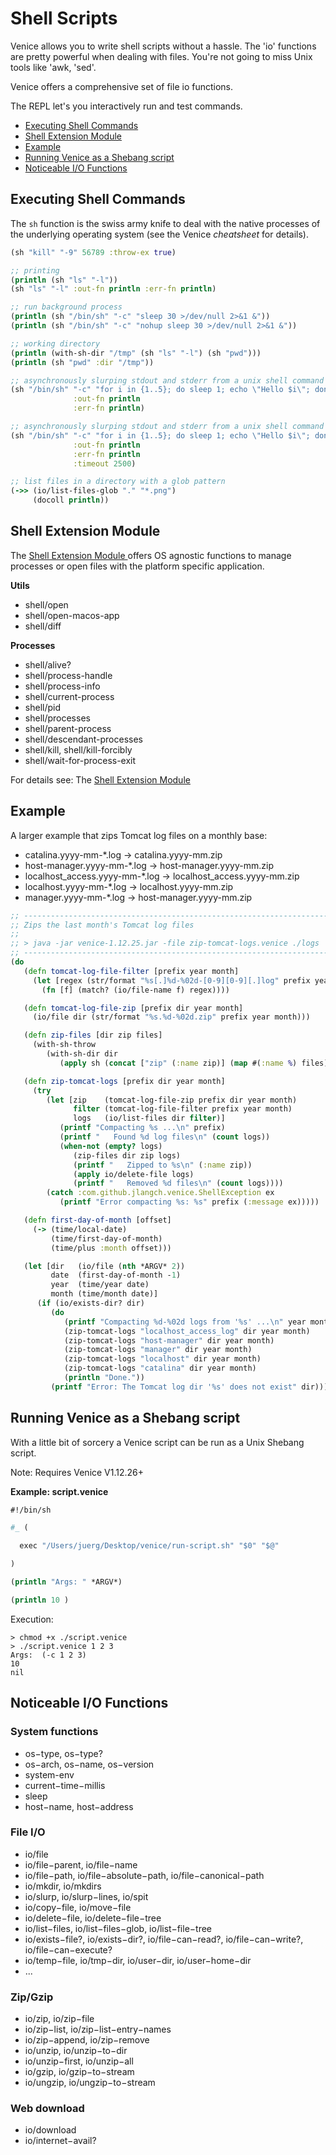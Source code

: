 # Shell Scripts

Venice allows you to write shell scripts without a hassle. The 'io' functions
are pretty powerful when dealing with files. You're not going to miss Unix tools
like 'awk, 'sed'.

Venice offers a comprehensive set of file io functions.

The REPL let's you interactively run and test commands.

* [Executing Shell Commands](#executing-shell-commands)
* [Shell Extension Module](#shell-extension-module)
* [Example](#example)
* [Running Venice as a Shebang script](#running-venice-as-a-shebang-script)
* [Noticeable I/O Functions](#noticeable-i-o-functions)



## Executing Shell Commands 

The `sh` function is the swiss army knife to deal with the native processes of the 
underlying operating system (see the Venice _cheatsheet_ for details).

```clojure
(sh "kill" "-9" 56789 :throw-ex true)

;; printing 
(println (sh "ls" "-l"))
(sh "ls" "-l" :out-fn println :err-fn println)

;; run background process
(println (sh "/bin/sh" "-c" "sleep 30 >/dev/null 2>&1 &")) 
(println (sh "/bin/sh" "-c" "nohup sleep 30 >/dev/null 2>&1 &"))

;; working directory
(println (with-sh-dir "/tmp" (sh "ls" "-l") (sh "pwd")))
(println (sh "pwd" :dir "/tmp"))

;; asynchronously slurping stdout and stderr from a unix shell command
(sh "/bin/sh" "-c" "for i in {1..5}; do sleep 1; echo \"Hello $i\"; done"
              :out-fn println
              :err-fn println)

;; asynchronously slurping stdout and stderr from a unix shell command with timeout
(sh "/bin/sh" "-c" "for i in {1..5}; do sleep 1; echo \"Hello $i\"; done"
              :out-fn println
              :err-fn println
              :timeout 2500)

;; list files in a directory with a glob pattern
(->> (io/list-files-glob "." "*.png")
     (docoll println))
```


## Shell Extension Module

The [Shell Extension Module ](ext-shell.md) offers OS agnostic functions to manage processes or 
open files with the platform specific application.

**Utils**

- shell/open
- shell/open-macos-app
- shell/diff

**Processes**

- shell/alive?
- shell/process-handle
- shell/process-info
- shell/current-process
- shell/pid
- shell/processes
- shell/parent-process
- shell/descendant-processes
- shell/kill, shell/kill-forcibly
- shell/wait-for-process-exit

For details see: The [Shell Extension Module ](ext-shell.md)



## Example

A larger example that zips Tomcat log files on a monthly base:

 * catalina.yyyy-mm-*.log  -> catalina.yyyy-mm.zip
 * host-manager.yyyy-mm-*.log  -> host-manager.yyyy-mm.zip
 * localhost_access.yyyy-mm-*.log  -> localhost_access.yyyy-mm.zip
 * localhost.yyyy-mm-*.log  -> localhost.yyyy-mm.zip
 * manager.yyyy-mm-*.log  -> host-manager.yyyy-mm.zip


```clojure
;; -------------------------------------------------------------------------------
;; Zips the last month's Tomcat log files
;;
;; > java -jar venice-1.12.25.jar -file zip-tomcat-logs.venice ./logs
;; -------------------------------------------------------------------------------
(do
   (defn tomcat-log-file-filter [prefix year month]
     (let [regex (str/format "%s[.]%d-%02d-[0-9][0-9][.]log" prefix year month)]
       (fn [f] (match? (io/file-name f) regex))))

   (defn tomcat-log-file-zip [prefix dir year month]
     (io/file dir (str/format "%s.%d-%02d.zip" prefix year month)))

   (defn zip-files [dir zip files]
     (with-sh-throw
        (with-sh-dir dir
           (apply sh (concat ["zip" (:name zip)] (map #(:name %) files))))))

   (defn zip-tomcat-logs [prefix dir year month]
     (try
        (let [zip    (tomcat-log-file-zip prefix dir year month)
              filter (tomcat-log-file-filter prefix year month)
              logs   (io/list-files dir filter)]
           (printf "Compacting %s ...\n" prefix)
           (printf "   Found %d log files\n" (count logs))
           (when-not (empty? logs)
              (zip-files dir zip logs)
              (printf "   Zipped to %s\n" (:name zip))
              (apply io/delete-file logs)
              (printf "   Removed %d files\n" (count logs))))
        (catch :com.github.jlangch.venice.ShellException ex
           (printf "Error compacting %s: %s" prefix (:message ex)))))

   (defn first-day-of-month [offset]
     (-> (time/local-date) 
         (time/first-day-of-month) 
         (time/plus :month offset)))

   (let [dir   (io/file (nth *ARGV* 2))
         date  (first-day-of-month -1)
         year  (time/year date)
         month (time/month date)]
      (if (io/exists-dir? dir)
         (do
            (printf "Compacting %d-%02d logs from '%s' ...\n" year month dir)
            (zip-tomcat-logs "localhost_access_log" dir year month)
            (zip-tomcat-logs "host-manager" dir year month)
            (zip-tomcat-logs "manager" dir year month)
            (zip-tomcat-logs "localhost" dir year month)
            (zip-tomcat-logs "catalina" dir year month)
            (println "Done."))
         (printf "Error: The Tomcat log dir '%s' does not exist" dir))))
```

## Running Venice as a Shebang script

With a little bit of sorcery a Venice script can be run as a Unix Shebang script.

Note: Requires Venice V1.12.26+


**Example: script.venice**

```clojure
#!/bin/sh

#_ ( 

  exec "/Users/juerg/Desktop/venice/run-script.sh" "$0" "$@"

)

(println "Args: " *ARGV*)

(println 10 )
```

Execution:

```
> chmod +x ./script.venice
> ./script.venice 1 2 3
Args:  (-c 1 2 3)
10
nil
```



## Noticeable I/O Functions

### System functions

- os−type, os−type? 
- os−arch, os−name, os−version
- system-env
- current−time−millis
- sleep 
- host−name, host−address


### File I/O

- io/file 
- io/file−parent, io/file−name
- io/file−path, io/file−absolute−path, io/file−canonical−path 
- io/mkdir, io/mkdirs 
- io/slurp, io/slurp−lines, io/spit 
- io/copy−file, io/move−file
- io/delete−file, io/delete−file−tree 
- io/list−files, io/list−files−glob, io/list−file−tree 
- io/exists−file?, io/exists−dir?, io/file−can−read?, io/file−can−write?, io/file−can−execute?
- io/temp−file, io/tmp−dir, io/user−dir, io/user−home−dir 	
- ...


### Zip/Gzip

- io/zip, io/zip−file 
- io/zip−list, io/zip−list−entry−names 
- io/zip−append, io/zip−remove
- io/unzip, io/unzip−to−dir
- io/unzip−first, io/unzip−all
- io/gzip, io/gzip−to−stream 
- io/ungzip, io/ungzip−to−stream


### Web download

- io/download 
- io/internet−avail?
